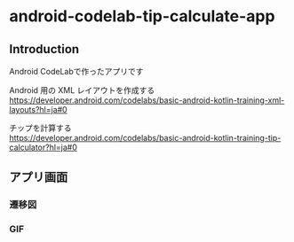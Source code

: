 # android-codelab-tip-calculate-app

Introduction
------------
Android CodeLabで作ったアプリです

Android 用の XML レイアウトを作成する  
https://developer.android.com/codelabs/basic-android-kotlin-training-xml-layouts?hl=ja#0
  
チップを計算する  
https://developer.android.com/codelabs/basic-android-kotlin-training-tip-calculator?hl=ja#0


アプリ画面
----
### 遷移図 ###

  
### GIF ###  


